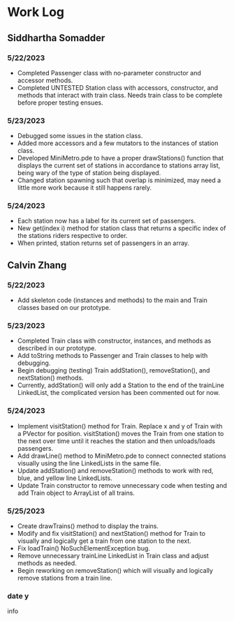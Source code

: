 # Work Log

## Siddhartha Somadder

### 5/22/2023

- Completed Passenger class with no-parameter constructor and accessor methods.
- Completed UNTESTED Station class with accessors, constructor, and methods that interact with train class. Needs train class to be complete before proper testing ensues.

### 5/23/2023

- Debugged some issues in the station class.
- Added more accessors and a few mutators to the instances of station class.
- Developed MiniMetro.pde to have a proper drawStations() function that displays the current set of stations in accordance to stations array list, being wary of the type of station being displayed.
- Changed station spawning such that overlap is minimized, may need a little more work because it still happens rarely.

### 5/24/2023

- Each station now has a label for its current set of passengers.
- New get(index i) method for station class that returns a specific index of the stations riders respective to order.
- When printed, station returns set of passengers in an array.


## Calvin Zhang

### 5/22/2023

- Add skeleton code (instances and methods) to the main and Train classes based on our prototype.

### 5/23/2023

- Completed Train class with constructor, instances, and methods as described in our prototype.
- Add toString methods to Passenger and Train classes to help with debugging.
- Begin debugging (testing) Train addStation(), removeStation(), and nextStation() methods.
- Currently, addStation() will only add a Station to the end of the trainLine LinkedList, the complicated version has been commented out for now.

### 5/24/2023
- Implement visitStation() method for Train. Replace x and y of Train with a PVector for position. visitStation() moves the Train from one station to the next over time until it reaches the station and then unloads/loads passengers.
- Add drawLine() method to MiniMetro.pde to connect connected stations visually using the line LinkedLists in the same file.
- Update addStation() and removeStation() methods to work with red, blue, and yellow line LinkedLists.
- Update Train constructor to remove unnecessary code when testing and add Train object to ArrayList of all trains.

### 5/25/2023

- Create drawTrains() method to display the trains.
- Modify and fix visitStation() and nextStation() method for Train to visually and logically get a train from one station to the next.
- Fix loadTrain() NoSuchElementException bug.
- Remove unnecessary trainLine LinkedList in Train class and adjust methods as needed.
- Begin reworking on removeStation() which will visually and logically remove stations from a train line.

### date y

info
